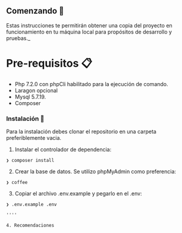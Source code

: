 ## Comenzando 🚀

Estas instrucciones te permitirán obtener una copia del proyecto en funcionamiento en tu máquina local para propósitos de desarrollo y pruebas.\_


# Pre-requisitos 📋

-   Php 7.2.0 con phpCli habilitado para la ejecución de comando.
-   Laragon opcional
-   Mysql 5.7.19.
-   Composer

### Instalación 🔧

Para la instalación debes clonar el repositorio en una carpeta preferiblemente vacia.

1. Instalar el controlador de dependencia:

```
❯ composer install
```

2. Crear la base de datos. Se utilizo phpMyAdmin como preferencia:

```
❯ coffee

```

3. Copiar el archivo .env.example y pegarlo en el .env:

```
❯ .env.example .env

''''

4. Recomendaciones
